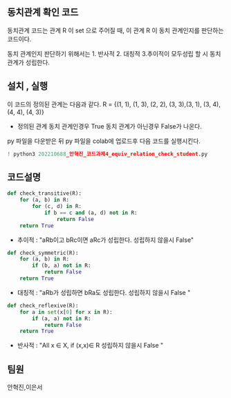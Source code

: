 ## 동치관계 확인 코드

동치관계 코드는 관계 R 이 set 으로 주어질 때, 이 관계 R 이 동치 관계인지를 판단하는 코드이다. 

동치 관계인지 판단하기 위해서는 1. 반사적 2. 대칭적 3.추이적이 모두성립 할 시 동치관계가 성립한다.

## 설치 , 실행 

이 코드의 정의된 관계는 다음과 같다.  R = {(1, 1), (1, 3), (2, 2), (3, 3),(3, 1), (3, 4), (4, 4), (4, 3)} 

- 정의된 관계 
동치 관계인경우 True 동치 관계가 아닌경우 False가 나온다.

py 파일을 다운받은 뒤  py 파일을 colab에 업로드후 다음 코드를 실행시킨다.
```python
! python3 202210688_안혁진_코드과제4_equiv_relation_check_student.py
```

## 코드설명 
```python
def check_transitive(R):
    for (a, b) in R:
        for (c, d) in R:
            if b == c and (a, d) not in R:
                return False
    return True
```

- 추이적 : "aRb이고 bRc이면 aRc가 성립한다. 성립하지 않을시 False"

```python
def check_symmetric(R):
    for (a, b) in R:
        if (b, a) not in R:
            return False
    return True
```
- 대칭적 : "aRb가 성립하면 bRa도 성립한다. 성립하지 않을시 False "
```python
def check_reflexive(R):
    for a in set(x[0] for x in R):
        if (a, a) not in R:
            return False
    return True
```
- 반사적 :  "All x ∈ X, if (x,x)∈ R 성립하지 않을시 False "  
## 팀원
안혁진,이은서
